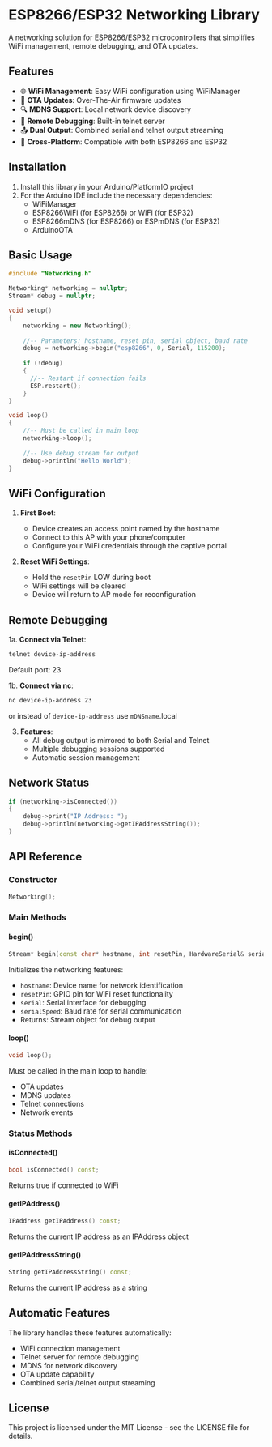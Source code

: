 # ESP8266/ESP32 Networking Library

A networking solution for ESP8266/ESP32 microcontrollers that simplifies WiFi management, remote debugging, and OTA updates.

## Features

- 🌐 **WiFi Management**: Easy WiFi configuration using WiFiManager
- 🔄 **OTA Updates**: Over-The-Air firmware updates
- 🔍 **MDNS Support**: Local network device discovery
- 📡 **Remote Debugging**: Built-in telnet server
- 📤 **Dual Output**: Combined serial and telnet output streaming
- 🔌 **Cross-Platform**: Compatible with both ESP8266 and ESP32

## Installation

1. Install this library in your Arduino/PlatformIO project
2. For the Arduino IDE include the necessary dependencies:
   - WiFiManager
   - ESP8266WiFi (for ESP8266) or WiFi (for ESP32)
   - ESP8266mDNS (for ESP8266) or ESPmDNS (for ESP32)
   - ArduinoOTA

## Basic Usage

```cpp
#include "Networking.h"

Networking* networking = nullptr;
Stream* debug = nullptr;

void setup()
{
    networking = new Networking();
    
    //-- Parameters: hostname, reset pin, serial object, baud rate
    debug = networking->begin("esp8266", 0, Serial, 115200);
    
    if (!debug)
    {
      //-- Restart if connection fails
      ESP.restart(); 
    }
}

void loop()
{
    //-- Must be called in main loop
    networking->loop();
    
    //-- Use debug stream for output
    debug->println("Hello World");
}
```

## WiFi Configuration

1. **First Boot**:
   - Device creates an access point named by the hostname
   - Connect to this AP with your phone/computer
   - Configure your WiFi credentials through the captive portal

2. **Reset WiFi Settings**:
   - Hold the `resetPin` LOW during boot
   - WiFi settings will be cleared
   - Device will return to AP mode for reconfiguration

## Remote Debugging

1a. **Connect via Telnet**:
   ```bash
   telnet device-ip-address
   ```
   Default port: 23
   
1b. **Connect via nc**:
   ```bash
   nc device-ip-address 23
   ```
or instead of `device-ip-address` use `mDNSname`.local

3. **Features**:
   - All debug output is mirrored to both Serial and Telnet
   - Multiple debugging sessions supported
   - Automatic session management

## Network Status

```cpp
if (networking->isConnected())
{
    debug->print("IP Address: ");
    debug->println(networking->getIPAddressString());
}
```

## API Reference

### Constructor
```cpp
Networking();
```

### Main Methods

#### begin()
```cpp
Stream* begin(const char* hostname, int resetPin, HardwareSerial& serial, long serialSpeed);
```
Initializes the networking features:
- `hostname`: Device name for network identification
- `resetPin`: GPIO pin for WiFi reset functionality
- `serial`: Serial interface for debugging
- `serialSpeed`: Baud rate for serial communication
- Returns: Stream object for debug output

#### loop()
```cpp
void loop();
```
Must be called in the main loop to handle:
- OTA updates
- MDNS updates
- Telnet connections
- Network events

### Status Methods

#### isConnected()
```cpp
bool isConnected() const;
```
Returns true if connected to WiFi

#### getIPAddress()
```cpp
IPAddress getIPAddress() const;
```
Returns the current IP address as an IPAddress object

#### getIPAddressString()
```cpp
String getIPAddressString() const;
```
Returns the current IP address as a string

## Automatic Features

The library handles these features automatically:
- WiFi connection management
- Telnet server for remote debugging
- MDNS for network discovery
- OTA update capability
- Combined serial/telnet output streaming

## License

This project is licensed under the MIT License - see the LICENSE file for details.
